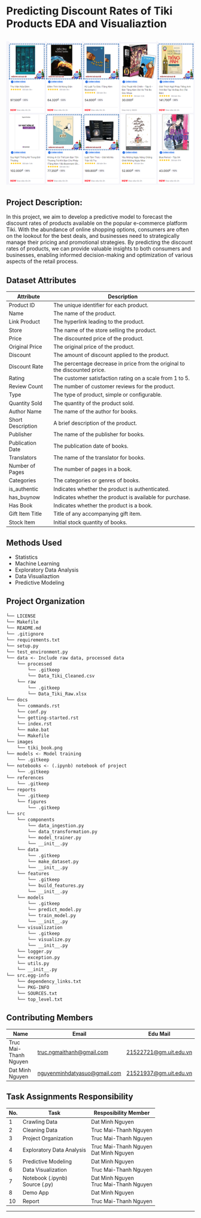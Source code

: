 Predicting Discount Rates of Tiki Products EDA and Visualiaztion
==============================
![Image Alt text](images/tiki_book.png)
-------------------------------
Project Description: 
------------------------------
In this project, we aim to develop a predictive model to forecast the discount rates of products available on the popular e-commerce platform Tiki. With the abundance of online shopping options, consumers are often on the lookout for the best deals, and businesses need to strategically manage their pricing and promotional strategies. By predicting the discount rates of products, we can provide valuable insights to both consumers and businesses, enabling informed decision-making and optimization of various aspects of the retail process.

Dataset Attributes
-------------------------------
| Attribute         | Description                                                                                      |
|-------------------|--------------------------------------------------------------------------------------------------|
| Product ID        | The unique identifier for each product.                                                          |
| Name              | The name of the product.                                                                         |
| Link Product      | The hyperlink leading to the product.                                                            |
| Store             | The name of the store selling the product.                                                       |
| Price             | The discounted price of the product.                                                             |
| Original Price    | The original price of the product.                                                               |
| Discount          | The amount of discount applied to the product.                                                   |
| Discount Rate     | The percentage decrease in price from the original to the discounted price.                       |
| Rating            | The customer satisfaction rating on a scale from 1 to 5.                                          |
| Review Count      | The number of customer reviews for the product.                                                   |
| Type              | The type of product, simple or configurable.                                                      |
| Quantity Sold     | The quantity of the product sold.                                                                 |
| Author Name       | The name of the author for books.                                                                 |
| Short Description| A brief description of the product.                                                               |
| Publisher         | The name of the publisher for books.                                                              |
| Publication Date  | The publication date of books.                                                                    |
| Translators       | The name of the translator for books.                                                             |
| Number of Pages   | The number of pages in a book.                                                                    |
| Categories        | The categories or genres of books.                                                                                                                                     |
| is_authentic      | Indicates whether the product is authenticated.                                                   |
| has_buynow        | Indicates whether the product is available for purchase.                                          |
| Has Book          | Indicates whether the product is a book.                                                          |
| Gift Item Title   | Title of any accompanying gift item.                                                              |
| Stock Item        | Initial stock quantity of books.                                                                  |


Methods Used
------------
* Statistics
* Machine Learning
* Exploratory Data Analysis
* Data Visualiaztion
* Predictive Modeling 


Project Organization
------------
    └── LICENSE
    └── Makefile
    └── README.md
    └── .gitignore
    └── requirements.txt
    └── setup.py
    └── test_environment.py
    └── data <- Include raw data, processed data
        └── processed
            └── .gitkeep
            └── Data_Tiki_Cleaned.csv
        └── raw
            └── .gitkeep
            └── Data_Tiki_Raw.xlsx
    └── docs
        └── commands.rst
        └── conf.py
        └── getting-started.rst
        └── index.rst
        └── make.bat
        └── Makefile
    └── images
        └── tiki_book.png
    └── models <- Model training
        └── .gitkeep
    └── notebooks <- (.ipynb) notebook of project
        └── .gitkeep
    └── references
        └── .gitkeep
    └── reports 
        └── .gitkeep
        └── figures
            └── .gitkeep
    └── src
        └── components
            └── data_ingestion.py
            └── data_transformation.py
            └── model_trainer.py
            └── __init__.py
        └── data
            └── .gitkeep
            └── make_dataset.py
            └── __init__.py
        └── features
            └── .gitkeep
            └── build_features.py
            └── __init__.py
        └── models
            └── .gitkeep
            └── predict_model.py
            └── train_model.py
            └── __init__.py
        └── visualization
            └── .gitkeep
            └── visualize.py
            └── __init__.py
        └── logger.py
        └── exception.py
        └── utils.py
        └── __init__.py
    └── src.egg-info
        └── dependency_links.txt
        └── PKG-INFO
        └── SOURCES.txt
        └── top_level.txt


## Contributing Members



|Name     |  Email   | Edu Mail|
|---------|-----------------|----------------------|
|Truc Mai-Thanh Nguyen| truc.ngmaithanh@gmail.com | 21522721@gm.uit.edu.vn|
|Dat Minh Nguyen |     nguyenminhdatyasuo@gmail.com    | 21521937@gm.uit.edu.vn|

Task Assignments Responsibility
-----------------------------------
|No.|Task|Resposibility Member|
|----|--------------|----------------------|
|1|Crawling Data|Dat Minh Nguyen|
|2|Cleaning Data|Truc Mai-Thanh Nguyen|
|3|Project Organization|Truc Mai-Thanh Nguyen|
|4|Exploratory Data Analysis|Truc Mai-Thanh Nguyen  <br> Dat Minh Nguyen|
|5|Predictive Modeling|Dat Minh Nguyen|
|6|Data Visualization|Truc Mai-Thanh Nguyen|
|7|Notebook (.ipynb)<br>Source (.py)|Dat Minh Nguyen <br> Truc Mai-Thanh Nguyen|
|8|Demo App|Dat Minh Nguyen|
|10|Report|Truc Mai-Thanh Nguyen|






--------
<!-- 
<p><small>Project based on the <a target="_blank" href="https://drivendata.github.io/cookiecutter-data-science/">cookiecutter data science project template</a>. #cookiecutterdatascience</small></p> -->
